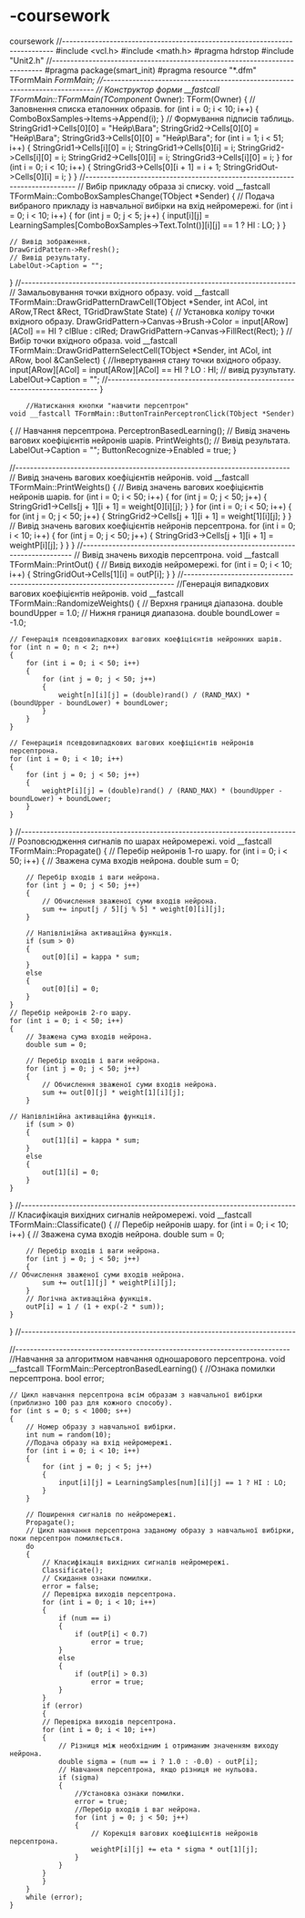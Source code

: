 # -coursework
 coursework
//---------------------------------------------------------------------------
#include <vcl.h>
#include <math.h>
#pragma hdrstop
#include "Unit2.h"
//---------------------------------------------------------------------------
#pragma package(smart_init)
#pragma resource "*.dfm"
TFormMain *FormMain;
//---------------------------------------------------------------------------
// Конструктор форми
__fastcall TFormMain::TFormMain(TComponent* Owner): TForm(Owner)
{
	// Заповнення списка еталонних образів.
	for (int i = 0; i < 10; i++)
	{
		ComboBoxSamples->Items->Append(i);
	}
// Формування підписів таблиць.
	StringGrid1->Cells[0][0] = "Нейр\\Вага";
	StringGrid2->Cells[0][0] = "Нейр\\Вага";
	StringGrid3->Cells[0][0] = "Нейр\\Вага";
	for (int i = 1; i < 51; i++)
	{
		StringGrid1->Cells[i][0] = i;
		StringGrid1->Cells[0][i] = i;
		StringGrid2->Cells[i][0] = i;
		StringGrid2->Cells[0][i] = i;
		StringGrid3->Cells[i][0] = i;
	}
	for (int i = 0; i < 10; i++)
	{
		StringGrid3->Cells[0][i + 1] = i + 1;
		StringGridOut->Cells[0][i] = i;
	}
}
//---------------------------------------------------------------------------
// Вибір прикладу образа зі списку.
void __fastcall TFormMain::ComboBoxSamplesChange(TObject *Sender)
{
// Подача вибраного прикладу із навчальної вибірки на вхід нейромережі.
	for (int i = 0; i < 10; i++)
	{
		for (int j = 0; j < 5; j++)
		{
			input[i][j] = LearningSamples[ComboBoxSamples->Text.ToInt()][i][j] == 1 ? HI : LO;
		}
	}

	// Вивід зображення.
	DrawGridPattern->Refresh();
	// Вивід результату.
	LabelOut->Caption = "";
}
//---------------------------------------------------------------------------
	   // Замальовування точки вхідного образу.
void __fastcall TFormMain::DrawGridPatternDrawCell(TObject *Sender, int ACol, int ARow,TRect &Rect, TGridDrawState State)
{
  // Установка коліру точки вхідного образу.
  DrawGridPattern->Canvas->Brush->Color = input[ARow][ACol] == HI ? clBlue : clRed;
  DrawGridPattern->Canvas->FillRect(Rect);
}
		   // Вибір точки вхідного образа.
void __fastcall TFormMain::DrawGridPatternSelectCell(TObject *Sender, int ACol, int ARow, bool &CanSelect)
{
	//Інвертування стану точки вхідного образу.
	input[ARow][ACol] = input[ARow][ACol] == HI ? LO : HI;
	// вивід рузультату.
	LabelOut->Caption = "";
//---------------------------------------------------------------------------
}
	
		//Натискання кнопки "навчити персептрон"
	void __fastcall TFormMain::ButtonTrainPerceptronClick(TObject *Sender)
{
	// Навчання персептрона.
	PerceptronBasedLearning();
	// Вивід значень вагових коефіцієнтів нейронів шарів.
	PrintWeights();
	// Вивід результата.
	LabelOut->Caption = "";
	ButtonRecognize->Enabled = true;
}
	 
//---------------------------------------------------------------------------
				// Вивід значень вагових коефіцієнтів нейронів.
void __fastcall TFormMain::PrintWeights()
{
	// Вивід значень вагових коефіцієнтів нейронів шарів.
	for (int i = 0; i < 50; i++)
	{
		for (int j = 0; j < 50; j++)
		{
			StringGrid1->Cells[j + 1][i + 1] = weight[0][i][j];
		}
	}
	for (int i = 0; i < 50; i++)
	{
		for (int j = 0; j < 50; j++)
		{
			StringGrid2->Cells[j + 1][i + 1] = weight[1][i][j];
		}
	}
	// Вивід значень вагових коефіцієнтів нейронів персептрона.
	for (int i = 0; i < 10; i++)
	{
		for (int j = 0; j < 50; j++)
		{
			StringGrid3->Cells[j + 1][i + 1] = weightP[i][j];
		}
	}
}
//---------------------------------------------------------------------------
// Вивід значень виходів персептрона.
void __fastcall TFormMain::PrintOut()
{
	// Вивід виходів нейромережі.
	for (int i = 0; i < 10; i++)
	{
		StringGridOut->Cells[1][i] = outP[i];
	}
}
//---------------------------------------------------------------------------
//Генерація випадкових вагових коефіцієнтів нейронів.
void __fastcall TFormMain::RandomizeWeights()
{
	// Верхня границя діапазона.
	double boundUpper = 1.0;
	// Нижня границя диапазона.
	double boundLower = -1.0;

	// Генерація псевдовипадкових вагових коефіцієнтів нейронних шарів.
	for (int n = 0; n < 2; n++)
	{
		for (int i = 0; i < 50; i++)
		{
			for (int j = 0; j < 50; j++)
			{
				weight[n][i][j] = (double)rand() / (RAND_MAX) * (boundUpper - boundLower) + boundLower;
			}
		}
	}

	// Генерациія псевдовипадкових вагових коефіцієнтів нейронів персептрона.
	for (int i = 0; i < 10; i++)
	{
		for (int j = 0; j < 50; j++)
		{
			weightP[i][j] = (double)rand() / (RAND_MAX) * (boundUpper - boundLower) + boundLower;
		}
	}
}
//---------------------------------------------------------------------------
// Розповсюдження сигналів по шарах нейромережі.
void __fastcall TFormMain::Propagate()
{
	// Перебір нейронів 1-го шару.
	for (int i = 0; i < 50; i++)
	{
		// Зважена сума входів нейрона.
		double sum = 0;

		// Перебір входів і ваги нейрона.
		for (int j = 0; j < 50; j++)
		{
			// Обчислення зваженої суми входів нейрона.
			sum += input[j / 5][j % 5] * weight[0][i][j];
		}

		// Напівлінійна активаційна функція.
		if (sum > 0)
		{
			out[0][i] = kappa * sum;
		}
		else
		{
			out[0][i] = 0;
		}
	}
	// Перебір нейронів 2-го шару.
	for (int i = 0; i < 50; i++)
	{
		// Зважена сума входів нейрона.
		double sum = 0;

		// Перебір входів і ваги нейрона.
		for (int j = 0; j < 50; j++)
		{
			// Обчислення зваженої суми входів нейрона.
			sum += out[0][j] * weight[1][i][j];
		}

	// Напівлінійна активаційна функція.
		if (sum > 0)
		{
			out[1][i] = kappa * sum;
		}
		else
		{
			out[1][i] = 0;
		}
	}
}
//---------------------------------------------------------------------------
// Класифікація вихідних сигналів нейромережі.
void __fastcall TFormMain::Classificate()
{
	// Перебір нейронів шару.
	for (int i = 0; i < 10; i++)
	{
		// Зважена сума входів нейрона.
		double sum = 0;

		// Перебір входів і ваги нейрона.
		for (int j = 0; j < 50; j++)
		{
	// Обчислення зваженої суми входів нейрона.
			sum += out[1][j] * weightP[i][j];
		}
		// Логічна активаційна функція.
		outP[i] = 1 / (1 + exp(-2 * sum));
	}
}
//---------------------------------------------------------------------------

//---------------------------------------------------------------------------
//Навчання за алгоритмом навчання одношарового персептрона.
void __fastcall TFormMain::PerceptronBasedLearning()
{
	//Ознака помилки персептрона.
	bool error;

	// Цикл навчання персептрона всім образам з навчальної вибірки (приблизно 100 раз для кожного способу).
	for (int s = 0; s < 1000; s++)
	{
		// Номер образу з навчальної вибірки.
		int num = random(10);
		//Подача образу на вхід нейромережі.
		for (int i = 0; i < 10; i++)
		{
			for (int j = 0; j < 5; j++)
			{
				input[i][j] = LearningSamples[num][i][j] == 1 ? HI : LO;
			}
		}

		// Поширення сигналів по нейромережі.
		Propagate();
		// Цикл навчання персептрона заданому образу з навчальної вибірки, поки персептрон помиляється.
		do
		{
			// Класифікація вихідних сигналів нейромережі.
			Classificate();
			// Скидання ознаки помилки.
			error = false;
			// Перевірка виходів персептрона.
			for (int i = 0; i < 10; i++)
			{
				if (num == i)
				{
					if (outP[i] < 0.7)
						error = true;
				}
				else
				{
					if (outP[i] > 0.3)
						error = true;
				}
			}
			if (error)
			{
			// Перевірка виходів персептрона.
			for (int i = 0; i < 10; i++)
			{
				// Різниця між необхідним і отриманим значенням виходу нейрона.
				double sigma = (num == i ? 1.0 : -0.0) - outP[i];
				// Навчання персептрона, якщо різниця не нульова.
				if (sigma)
				{
					//Установка ознаки помилки.
					error = true;
					//Перебір входів і ваг нейрона.
					for (int j = 0; j < 50; j++)
					{
						// Корекція вагових коефіцієнтів нейронів персептрона.
						weightP[i][j] += eta * sigma * out[1][j];
					}
				}
			}
			}
		}
		while (error);
	}

